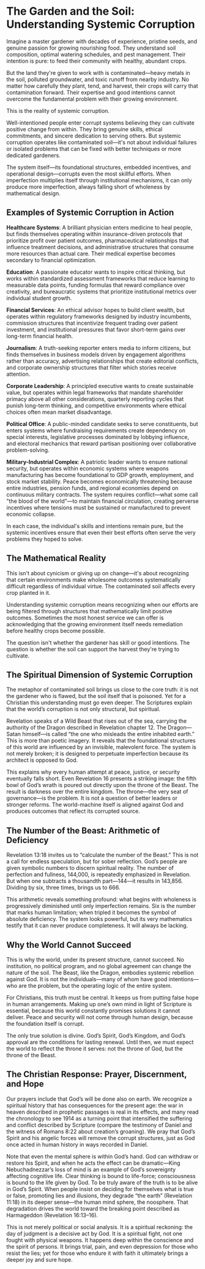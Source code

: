 # The Garden and the Soil: Understanding Systemic Corruption

Imagine a master gardener with decades of experience, pristine seeds, and genuine passion for growing nourishing food. They understand soil composition, optimal watering schedules, and pest management. Their intention is pure: to feed their community with healthy, abundant crops.

But the land they're given to work with is contaminated—heavy metals in the soil, polluted groundwater, and toxic runoff from nearby industry. No matter how carefully they plant, tend, and harvest, their crops will carry that contamination forward. Their expertise and good intentions cannot overcome the fundamental problem with their growing environment.

This is the reality of systemic corruption.

Well-intentioned people enter corrupt systems believing they can cultivate positive change from within. They bring genuine skills, ethical commitments, and sincere dedication to serving others. But systemic corruption operates like contaminated soil—it's not about individual failures or isolated problems that can be fixed with better techniques or more dedicated gardeners.

The system itself—its foundational structures, embedded incentives, and operational design—corrupts even the most skillful efforts. When imperfection multiplies itself through institutional mechanisms, it can only produce more imperfection, always falling short of wholeness by mathematical design.

## Examples of Systemic Corruption in Action

**Healthcare Systems**: A brilliant physician enters medicine to heal people, but finds themselves operating within insurance-driven protocols that prioritize profit over patient outcomes, pharmaceutical relationships that influence treatment decisions, and administrative structures that consume more resources than actual care. Their medical expertise becomes secondary to financial optimization.

**Education**: A passionate educator wants to inspire critical thinking, but works within standardized assessment frameworks that reduce learning to measurable data points, funding formulas that reward compliance over creativity, and bureaucratic systems that prioritize institutional metrics over individual student growth.

**Financial Services**: An ethical advisor hopes to build client wealth, but operates within regulatory frameworks designed by industry incumbents, commission structures that incentivize frequent trading over patient investment, and institutional pressures that favor short-term gains over long-term financial health.

**Journalism**: A truth-seeking reporter enters media to inform citizens, but finds themselves in business models driven by engagement algorithms rather than accuracy, advertising relationships that create editorial conflicts, and corporate ownership structures that filter which stories receive attention.

**Corporate Leadership**: A principled executive wants to create sustainable value, but operates within legal frameworks that mandate shareholder primacy above all other considerations, quarterly reporting cycles that punish long-term thinking, and competitive environments where ethical choices often mean market disadvantage.

**Political Office**: A public-minded candidate seeks to serve constituents, but enters systems where fundraising requirements create dependency on special interests, legislative processes dominated by lobbying influence, and electoral mechanics that reward partisan positioning over collaborative problem-solving.

**Military-Industrial Complex**: A patriotic leader wants to ensure national security, but operates within economic systems where weapons manufacturing has become foundational to GDP growth, employment, and stock market stability. Peace becomes economically threatening because entire industries, pension funds, and regional economies depend on continuous military contracts. The system requires conflict—what some call "the blood of the world"—to maintain financial circulation, creating perverse incentives where tensions must be sustained or manufactured to prevent economic collapse.

In each case, the individual's skills and intentions remain pure, but the systemic incentives ensure that even their best efforts often serve the very problems they hoped to solve.

## The Mathematical Reality

This isn't about cynicism or giving up on change—it's about recognizing that certain environments make wholesome outcomes systematically difficult regardless of individual virtue. The contaminated soil affects every crop planted in it.

Understanding systemic corruption means recognizing when our efforts are being filtered through structures that mathematically limit positive outcomes. Sometimes the most honest service we can offer is acknowledging that the growing environment itself needs remediation before healthy crops become possible.

The question isn't whether the gardener has skill or good intentions. The question is whether the soil can support the harvest they're trying to cultivate.

## The Spiritual Dimension of Systemic Corruption

The metaphor of contaminated soil brings us close to the core truth: it is not the gardener who is flawed, but the soil itself that is poisoned. Yet for a Christian this understanding must go even deeper. The Scriptures explain that the world’s corruption is not only structural, but spiritual.

Revelation speaks of a Wild Beast that rises out of the sea, carrying the authority of the Dragon described in Revelation chapter 12. The Dragon—Satan himself—is called “the one who misleads the entire inhabited earth.” This is more than poetic imagery. It reveals that the foundational structures of this world are influenced by an invisible, malevolent force. The system is not merely broken; it is designed to perpetuate imperfection because its architect is opposed to God.

This explains why every human attempt at peace, justice, or security eventually falls short. Even Revelation 16 presents a striking image: the fifth bowl of God’s wrath is poured out directly upon the throne of the Beast. The result is darkness over the entire kingdom. The throne—the very seat of governance—is the problem. It is not a question of better leaders or stronger reforms. The world-machine itself is aligned against God and produces outcomes that reflect its corrupted source.

## The Number of the Beast: Arithmetic of Deficiency

Revelation 13:18 invites us to “calculate the number of the Beast.” This is not a call for endless speculation, but for sober reflection. God’s people are given symbolic numbers to discern spiritual reality. The number of perfection and fullness, 144,000, is repeatedly emphasized in Revelation. But when one subtracts a thousandth part—144—it results in 143,856. Dividing by six, three times, brings us to 666.

This arithmetic reveals something profound: what begins with wholeness is progressively diminished until only imperfection remains. Six is the number that marks human limitation; when tripled it becomes the symbol of absolute deficiency. The system looks powerful, but its very mathematics testify that it can never produce completeness. It will always be lacking.

## Why the World Cannot Succeed

This is why the world, under its present structure, cannot succeed. No institution, no political program, and no global agreement can change the nature of the soil. The Beast, like the Dragon, embodies systemic rebellion against God. It is not the individuals—many of whom have good intentions—who are the problem, but the operating logic of the entire system.

For Christians, this truth must be central. It keeps us from putting false hope in human arrangements. Making up one’s own mind in light of Scripture is essential, because this world constantly promises solutions it cannot deliver. Peace and security will not come through human design, because the foundation itself is corrupt.

The only true solution is divine. God’s Spirit, God’s Kingdom, and God’s approval are the conditions for lasting renewal. Until then, we must expect the world to reflect the throne it serves: not the throne of God, but the throne of the Beast.

## The Christian Response: Prayer, Discernment, and Hope

Our prayers include that God’s will be done also on earth. We recognize a spiritual history that has consequences for the present age: the war in heaven described in prophetic passages is real in its effects, and many read the chronology to see 1914 as a turning point that intensified the suffering and conflict described by Scripture (compare the testimony of Daniel and the witness of Romans 8:22 about creation’s groaning). We pray that God’s Spirit and his angelic forces will remove the corrupt structures, just as God once acted in human history in ways recorded in Daniel.

Note that even the mental sphere is within God’s hand. God can withdraw or restore his Spirit, and when he acts the effect can be dramatic—King Nebuchadnezzar’s loss of mind is an example of God’s sovereignty affecting cognitive life. Clear thinking is bound to life-force; consciousness is bound to the life given by God. To be truly aware of the truth is to be alive in God’s Spirit. When people insist on deciding for themselves what is true or false, promoting lies and illusions, they degrade “the earth” (Revelation 11:18) in its deeper sense—the human mind sphere, the noosphere. That degradation drives the world toward the breaking point described as Harmageddon (Revelation 16:13–16).

This is not merely political or social analysis. It is a spiritual reckoning: the day of judgment is a decisive act by God. It is a spiritual fight, not one fought with physical weapons. It happens deep within the conscience and the spirit of persons. It brings trial, pain, and even depression for those who resist the lies; yet for those who endure it with faith it ultimately brings a deeper joy and sure hope.


